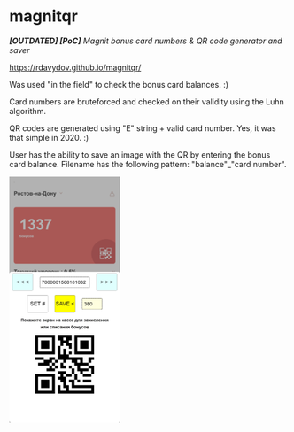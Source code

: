# magnitqr

***[OUTDATED] [PoC]** Magnit bonus card numbers &amp; QR code generator and saver*

https://rdavydov.github.io/magnitqr/

Was used "in the field" to check the bonus card balances. :)

Card numbers are bruteforced and checked on their validity using the Luhn algorithm.

QR codes are generated using "E" string + valid card number. Yes, it was that simple in 2020. :)

User has the ability to save an image with the QR by entering the bonus card balance. Filename has the following pattern: "balance"_"card number".

<img src="https://github.com/rdavydov/magnitqr/blob/main/screenshot.jpeg?raw=true" alt="screenshot" width="200"/>
